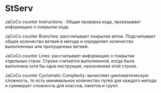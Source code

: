 ﻿# StServ
JaCoCo counter Instructions : Общая проверка кода, проказывает информацию о покрытии кода.

JaCoCo counter Branches: рассчитывает покрытие веток. Подсчитывает общее количество ветвей в методе и определяет количество выполненных или пропущенных ветвей.

JaCoCo counter Lines: рассчитывает информацию о покрытии отдельных строк. Строка считается выполненной, когда была выполнена хотя бы одна инструкция, назначенная этой строке.

JaCoCo counter Cyclomatic Complexity: вычисляет цикломатическую сложность, то есть минимальное количество путей для каждого  метода и суммирует сложность для классов, пакетов и групп. 

